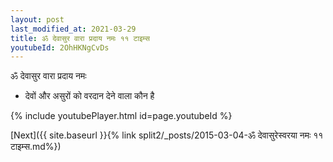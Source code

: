 ```yaml
---
layout: post
last_modified_at: 2021-03-29
title: ॐ देवासुर वारा प्रदाय नमः ११ टाइम्स
youtubeId: 2OhHKNgCvDs
---
```

 
 
 ॐ देवासुर वारा प्रदाय नमः  
 
 -  देवों और असुरों को वरदान देने वाला कौन है 
 
  
 
  
 
 
 
 
 
 


{% include youtubePlayer.html id=page.youtubeId %}
 
[Next]({{ site.baseurl }}{% link  split2/_posts/2015-03-04-ॐ देवासुरेस्वरया नमः ११ टाइम्स.md%})
 
